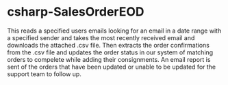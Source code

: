 # csharp-SalesOrderEOD
This reads a specified users emails looking for an email in a date range with a specified sender and takes the most recently received email and downloads the attached .csv file. Then extracts the order confirmations from the .csv file and updates the order status in our system of matching orders to compelete while adding their consignments. An email report is sent of the orders that have been updated or unable to be updated for the support team to follow up.
